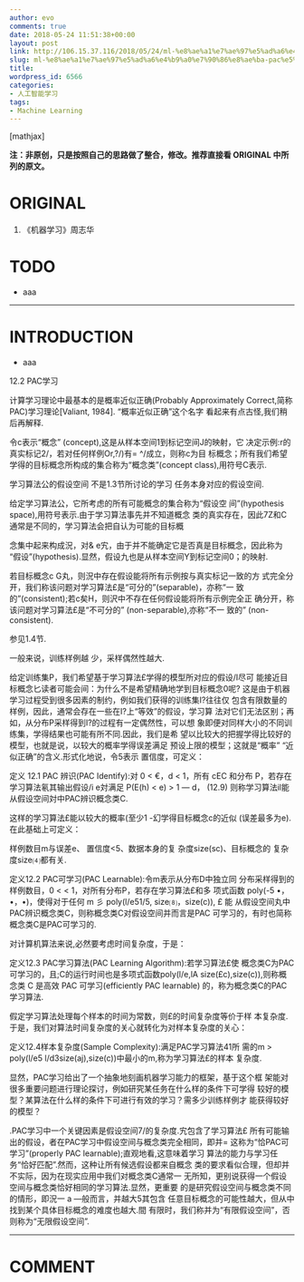 ```yaml
---
author: evo
comments: true
date: 2018-05-24 11:51:38+00:00
layout: post
link: http://106.15.37.116/2018/05/24/ml-%e8%ae%a1%e7%ae%97%e5%ad%a6%e4%b9%a0%e7%90%86%e8%ae%ba-pac%e5%ad%a6%e4%b9%a0/
slug: ml-%e8%ae%a1%e7%ae%97%e5%ad%a6%e4%b9%a0%e7%90%86%e8%ae%ba-pac%e5%ad%a6%e4%b9%a0
title:
wordpress_id: 6566
categories:
- 人工智能学习
tags:
- Machine Learning
---
```


<!-- more -->




[mathjax]




**注：非原创，只是按照自己的思路做了整合，修改。推荐直接看 ORIGINAL 中所列的原文。**




# ORIGINAL






  1. 《机器学习》周志华




# TODO






  * aaa



* * *




# INTRODUCTION






  * aaa
















12.2 PAC学习

计算学习理论中最基本的是概率近似正确(Probably Approximately Correct,简称PAC)学习理论[Valiant, 1984]. “概率近似正确”这个名字 看起来有点古怪,我们稍后再解释.

令c表示“概念” (concept),这是从样本空间1到标记空间J的映射，它 决定示例:r的真实标记2/，若对任何样例Or,?/)有= ^/成立，则称c为目 标概念；所有我们希望学得的目标概念所构成的集合称为“概念类”(concept class),用符号C表示.

学习算法公的假设空间 不是1.3节所讨论的学习 任务本身对应的假设空间.


给定学习算法公，它所考虑的所有可能概念的集合称为“假设空 间”(hypothesis space),用符号表示.由于学习算法事先并不知道概念 类的真实存在，因此7Z和C通常是不同的，学习算法会把自认为可能的目标概

念集中起来构成況，对& e宄，由于并不能确定它是否真是目标概念，因此称为 “假设”(hypothesis).显然，假设九也是从样本空间Y到标记空间0；的映射.

若目标概念c G丸，则況中存在假设能将所有示例按与真实标记一致的方 式完全分开，我们称该问题对学习算法£是“可分的”(separable)，亦称“一 致的”(consistent);若c矣H，则沢中不存在任何假设能将所有示例完全正 确分开，称该问题对学习算法£是“不可分的” (non-separable),亦称“不一 致的” (non-consistent).

参见1.4节.


一般来说，训练样例越 少，采样偶然性越大.


给定训练集P，我们希望基于学习算法£学得的模型所对应的假设/I尽可 能接近目标概念匕读者可能会间：为什么不是希望精确地学到目标概念0呢? 这是由于机器学习过程受到很多因素的制约，例如我们获得的训练集I?往往仅 包含有限数量的样例，因此，通常会存在一些在I?上“等效”的假设，学习算 法对它们无法区别；再如，从分布P采样得到I?的过程有一定偶然性，可以想 象即便对同样大小的不同训练集，学得结果也可能有所不同.因此，我们是希 望以比较大的把握学得比较好的模型，也就是说，以较大的概率学得误差满足 预设上限的模型；这就是“概率” “近似正确”的含义.形式化地说，令5表示 置信度，可定义：

定义 12.1 PAC 辨识(PAC Identify):对 0 < €，d < 1，所有 cEC 和分布 P，若存在学习算法氡其输出假设/i e対满足
P(E(h) < e) > 1 — d，    (12.9)
则称学习算法il能从假设空间対中PAC辨识概念类C.

这样的学习算法£能以较大的概率(至少1 -幻学得目标概念c的近似 (误差最多为e).在此基础上可定义：

样例数目m与误差e、 置信度<5、数据本身的复 杂度size(sc)、目标概念的 复杂度size⑷都有关.


定义12.2 PAC可学习(PAC Learnable):令m表示从分布D中独立同 分布采样得到的样例数目，0 < < 1，对所有分布P，若存在学习算法£和多 项式函数 poly(-5 •，•，•)，使得对于任何 m 彡 poly(l/e51/5, size⑻，size(c)), £ 能 从假设空间丸中PAC辨识概念类C，则称概念类C对假设空间并而言是PAC 可学习的，有时也简称概念类C是PAC可学习的.

对计算机算法来说,必然要考虑时间复杂度，于是：

定义12.3 PAC学习算法(PAC Learning Algorithm):若学习算法£使 概念类C为PAC可学习的，且;C的运行时间也是多项式函数poly(l/e,lA size(£c),size(c)),则称概念类 C 是高效 PAC 可学习(efficiently PAC learnable) 的，称为概念类C的PAC学习算法.

假定学习算法处理每个样本的时间为常数，则£的时间复杂度等价于样 本复杂度.于是，我们对算法时间复杂度的关心就转化为对样本复杂度的关心：

定义12.4样本复杂度(Sample Complexity):满足PAC学习算法41所 需的m > poly(l/e5 l/d3size(aj),size(c))中最小的m,称为学习算法£的样本 复杂度.

显然，PAC学习给出了一个抽象地刻画机器学习能力的框架，基于这个框 架能对很多重要问题进行理论探讨，例如研究某任务在什么样的条件下可学得 较好的模型？某算法在什么样的条件下可进行有效的学习？需多少训练样例才 能获得较好的模型？

.PAC学习中一个关键因素是假设空间7/的复杂度.宄包含了学习算法£ 所有可能输出的假设，者在PAC学习中假设空间与概念类完全相同，即并= 这称为“恰PAC可学习”(properly PAC learnable);直观地看,这意味着学习 算法的能力与学习任务“恰好匹配”.然而，这种让所有候选假设都来自概念 类的要求看似合理，但却并不实际，因为在现实应用中我们对概念类C通常一 无所知，更别说获得一个假设空间与概念类恰好相同的学习算法.显然，更重要 的是研究假设空间与概念类不同的情形，即況一 a —般而言，并越大5其包含 任意目标概念的可能性越大，但从中找到某个具体目标概念的难度也越大.間 有限时，我们称并为“有限假设空间”，否则称为“无限假设空间”.



















* * *




# COMMENT
